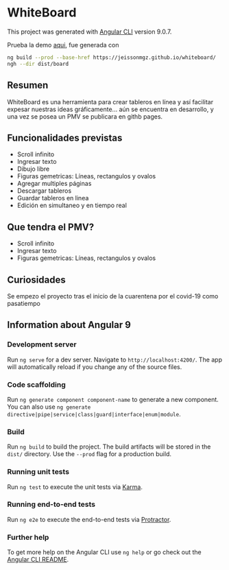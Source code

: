 # WhiteBoard

This project was generated with [Angular CLI](https://github.com/angular/angular-cli) version 9.0.7.

Prueba la demo [aqui](https://jeissonmgz.github.io/whiteboard/), fue generada con

```bash
ng build --prod --base-href https://jeissonmgz.github.io/whiteboard/
ngh --dir dist/board
```

## Resumen

WhiteBoard es una herramienta para crear tableros en línea y así facilitar expesar nuestras ideas gráficamente... aún se encuentra en desarrollo, y una vez se posea un PMV se publicara en githb pages.

## Funcionalidades previstas

- Scroll infinito
- Ingresar texto
- Dibujo libre
- Figuras gemetricas: Líneas, rectangulos y ovalos
- Agregar multiples páginas
- Descargar tableros
- Guardar tableros en linea
- Edición en simultaneo y en tiempo real

## Que tendra el PMV?

- Scroll infinito
- Ingresar texto
- Figuras gemetricas: Líneas, rectangulos y ovalos

## Curiosidades

Se empezo el proyecto tras el inicio de la cuarentena por el covid-19 como pasatiempo

## Information about Angular 9

### Development server

Run `ng serve` for a dev server. Navigate to `http://localhost:4200/`. The app will automatically reload if you change any of the source files.

### Code scaffolding

Run `ng generate component component-name` to generate a new component. You can also use `ng generate directive|pipe|service|class|guard|interface|enum|module`.

### Build

Run `ng build` to build the project. The build artifacts will be stored in the `dist/` directory. Use the `--prod` flag for a production build.

### Running unit tests

Run `ng test` to execute the unit tests via [Karma](https://karma-runner.github.io).

### Running end-to-end tests

Run `ng e2e` to execute the end-to-end tests via [Protractor](http://www.protractortest.org/).

### Further help

To get more help on the Angular CLI use `ng help` or go check out the [Angular CLI README](https://github.com/angular/angular-cli/blob/master/README.md).
